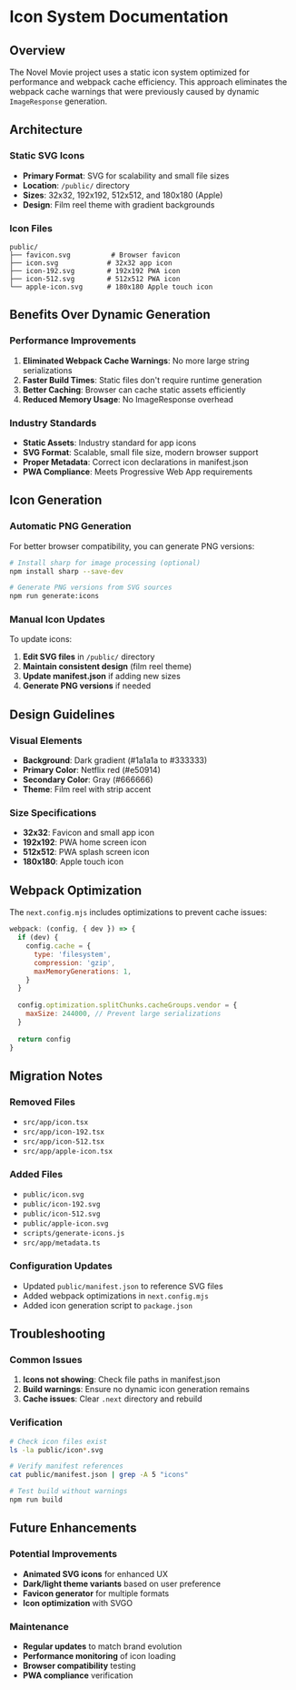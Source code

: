 # Icon System Documentation

## Overview

The Novel Movie project uses a static icon system optimized for performance and webpack cache efficiency. This approach eliminates the webpack cache warnings that were previously caused by dynamic `ImageResponse` generation.

## Architecture

### Static SVG Icons
- **Primary Format**: SVG for scalability and small file sizes
- **Location**: `/public/` directory
- **Sizes**: 32x32, 192x192, 512x512, and 180x180 (Apple)
- **Design**: Film reel theme with gradient backgrounds

### Icon Files
```
public/
├── favicon.svg          # Browser favicon
├── icon.svg            # 32x32 app icon
├── icon-192.svg        # 192x192 PWA icon
├── icon-512.svg        # 512x512 PWA icon
└── apple-icon.svg      # 180x180 Apple touch icon
```

## Benefits Over Dynamic Generation

### Performance Improvements
1. **Eliminated Webpack Cache Warnings**: No more large string serializations
2. **Faster Build Times**: Static files don't require runtime generation
3. **Better Caching**: Browser can cache static assets efficiently
4. **Reduced Memory Usage**: No ImageResponse overhead

### Industry Standards
- **Static Assets**: Industry standard for app icons
- **SVG Format**: Scalable, small file size, modern browser support
- **Proper Metadata**: Correct icon declarations in manifest.json
- **PWA Compliance**: Meets Progressive Web App requirements

## Icon Generation

### Automatic PNG Generation
For better browser compatibility, you can generate PNG versions:

```bash
# Install sharp for image processing (optional)
npm install sharp --save-dev

# Generate PNG versions from SVG sources
npm run generate:icons
```

### Manual Icon Updates
To update icons:

1. **Edit SVG files** in `/public/` directory
2. **Maintain consistent design** (film reel theme)
3. **Update manifest.json** if adding new sizes
4. **Generate PNG versions** if needed

## Design Guidelines

### Visual Elements
- **Background**: Dark gradient (#1a1a1a to #333333)
- **Primary Color**: Netflix red (#e50914)
- **Secondary Color**: Gray (#666666)
- **Theme**: Film reel with strip accent

### Size Specifications
- **32x32**: Favicon and small app icon
- **192x192**: PWA home screen icon
- **512x512**: PWA splash screen icon
- **180x180**: Apple touch icon

## Webpack Optimization

The `next.config.mjs` includes optimizations to prevent cache issues:

```javascript
webpack: (config, { dev }) => {
  if (dev) {
    config.cache = {
      type: 'filesystem',
      compression: 'gzip',
      maxMemoryGenerations: 1,
    }
  }
  
  config.optimization.splitChunks.cacheGroups.vendor = {
    maxSize: 244000, // Prevent large serializations
  }
  
  return config
}
```

## Migration Notes

### Removed Files
- `src/app/icon.tsx`
- `src/app/icon-192.tsx`
- `src/app/icon-512.tsx`
- `src/app/apple-icon.tsx`

### Added Files
- `public/icon.svg`
- `public/icon-192.svg`
- `public/icon-512.svg`
- `public/apple-icon.svg`
- `scripts/generate-icons.js`
- `src/app/metadata.ts`

### Configuration Updates
- Updated `public/manifest.json` to reference SVG files
- Added webpack optimizations in `next.config.mjs`
- Added icon generation script to `package.json`

## Troubleshooting

### Common Issues
1. **Icons not showing**: Check file paths in manifest.json
2. **Build warnings**: Ensure no dynamic icon generation remains
3. **Cache issues**: Clear `.next` directory and rebuild

### Verification
```bash
# Check icon files exist
ls -la public/icon*.svg

# Verify manifest references
cat public/manifest.json | grep -A 5 "icons"

# Test build without warnings
npm run build
```

## Future Enhancements

### Potential Improvements
- **Animated SVG icons** for enhanced UX
- **Dark/light theme variants** based on user preference
- **Favicon generator** for multiple formats
- **Icon optimization** with SVGO

### Maintenance
- **Regular updates** to match brand evolution
- **Performance monitoring** of icon loading
- **Browser compatibility** testing
- **PWA compliance** verification
